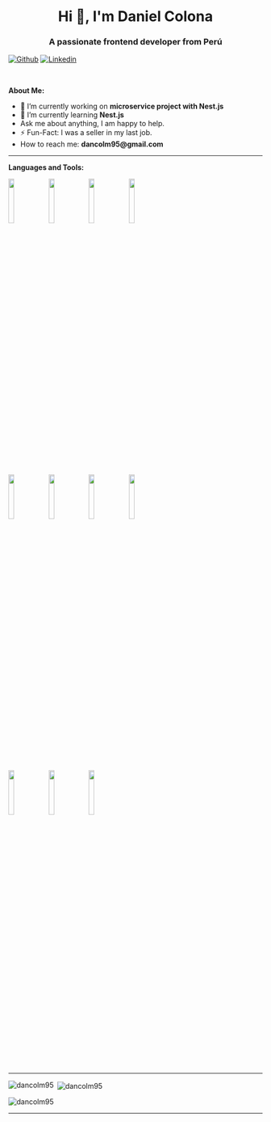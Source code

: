 <!-- Your title -->
<h1 align="center">Hi 👋, I'm Daniel Colona</h1>
<h3 align="center">A passionate frontend developer from Perú</h3>

<!-- Your badges
You can use the website to generate badges: https://shields.io/
-->
[![Github](https://img.shields.io/badge/-Github-000?style=flat&logo=Github&logoColor=white)](https://github.com/Dancolm95)
[![Linkedin](https://img.shields.io/badge/-LinkedIn-blue?style=flat&logo=Linkedin&logoColor=white)](https://www.linkedin.com/in/daniel-colona-merino/)

&nbsp;

<!-- Talking about you -->
**About Me:**

- 🔭 I’m currently working on **microservice project with Nest.js**
- 🌱 I’m currently learning **Nest.js**
- Ask me about anything, I am happy to help.
- ⚡ Fun-Fact: I was a seller in my last job.
- How to reach me: __dancolm95@gmail.com__

---

**Languages and Tools:**

<p>
  <code><img width="15%" src="https://www.vectorlogo.zone/logos/w3_html5/w3_html5-ar21.svg"></code>
  <code><img width="15%" src="https://www.vectorlogo.zone/logos/w3_css/w3_css-ar21.svg"></code>
  <code><img width="15%" src="https://www.vectorlogo.zone/logos/python/python-ar21.svg"></code>
  <code><img width="15%" src="https://www.vectorlogo.zone/logos/getbootstrap/getbootstrap-ar21.svg"></code>
  <br />
  <code><img width="15%" src="https://www.vectorlogo.zone/logos/mysql/mysql-ar21.svg"></code>
  <code><img width="15%" src="https://www.vectorlogo.zone/logos/postgresql/postgresql-ar21.svg"></code>
  <code><img width="15%" src="https://www.vectorlogo.zone/logos/mongodb/mongodb-ar21.svg"></code>
  <code><img width="15%" src="https://www.vectorlogo.zone/logos/docker/docker-ar21.svg"></code>
  <br />
  <code><img width="15%" src="https://www.vectorlogo.zone/logos/git-scm/git-scm-ar21.svg"></code>
  <code><img width="15%" src="https://www.vectorlogo.zone/logos/npmjs/npmjs-ar21.svg"></code>
  <code><img width="15%" src="https://www.vectorlogo.zone/logos/linux/linux-ar21.svg"></code>
  <br />
</p>

---

<p><img align="left" src="https://github-readme-stats.vercel.app/api/top-langs?username=dancolm95&show_icons=true&locale=en&layout=compact" alt="dancolm95" /></p>

<p>&nbsp;<img align="center" src="https://github-readme-stats.vercel.app/api?username=dancolm95&show_icons=true&locale=en" alt="dancolm95" /></p>

<p><img align="center" src="https://github-readme-streak-stats.herokuapp.com/?user=dancolm95&" alt="dancolm95" /></p>

-----

